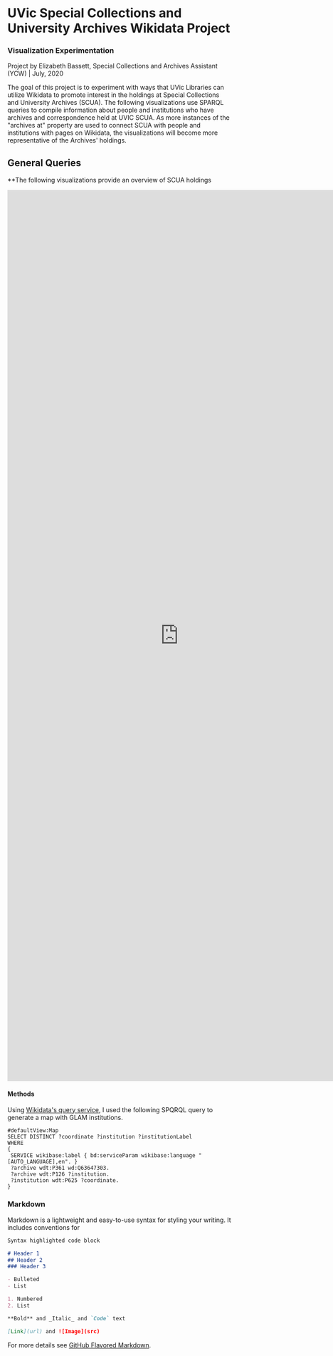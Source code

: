 # UVic Special Collections and University Archives Wikidata Project
### Visualization Experimentation

Project by Elizabeth Bassett, Special Collections and Archives Assistant (YCW) | July, 2020

The goal of this project is to experiment with ways that UVic Libraries can utilize Wikidata to promote interest in the holdings at Special Collections and University Archives (SCUA). The following visualizations use SPARQL queries to compile information about people and institutions who have archives and correspondence held at UVIC SCUA. As more instances of the "archives at" property are used to connect SCUA with people and institutions with pages on Wikidata, the visualizations will become more representative of the Archives' holdings.

## General Queries
**The following visualizations provide an overview of SCUA holdings

<iframe style="width: 80vw; height: 50vh; border: none;" src="https://query.wikidata.org/embed.html#%23defaultView%3AMap%0ASELECT%20%3FCreator%20%3FCreatorLabel%20%3FCorrespondenceAtLabel%20%3FDateofBirthLabel%20%3FCountryLabel%20%3FCoordinates%20%3FResidenceLabel%0AWHERE%0A%7B%0A%20%20%3FCreator%20wdt%3AP485%20wd%3AQ47518588.%0A%20%20%0A%20%20OPTIONAL%20%7B%3FCreator%20wdt%3AP569%20%3FDateofBirth.%20%7D%0A%20%20%0A%20%20OPTIONAL%20%7B%3FCreator%20wdt%3AP27%20%3FCountry.%20%7D%0A%20%20%0A%20%20OPTIONAL%20%7B%3FCreator%20wdt%3AP551%20%3FResidence.%0A%20%20%20%20%20%20%20%20%20%20%20%20%3FResidence%20wdt%3AP625%20%3FCoordinates.%7D%0A%20%20%0A%20%20OPTIONAL%20%7B%3FCreator%20wdt%3AP485%20wd%3AQ47518588%3B%0A%20%20%20%20%20%20%20%20%20%20%20p%3AP485%20%5B%20ps%3AP485%20%3FCorrespondenceAt%3B%20pq%3AP518%20wd%3AQ1277575%20%5D.%0A%20%20%7D%20%0A%20%20%20%20%20%20%0A%20%20SERVICE%20wikibase%3Alabel%20%7B%20bd%3AserviceParam%20wikibase%3Alanguage%20%22%5BAUTO_LANGUAGE%5D%22.%7D%0A%7D%0A%0AORDER%20BY%20%28%3FDateofBirth%29%0A" referrerpolicy="origin" sandbox="allow-scripts allow-same-origin allow-popups" ></iframe>

#### Methods
Using [Wikidata's query service](https://query.wikidata.org/), I used the following SPQRQL query to generate a map with GLAM institutions.
```
#defaultView:Map
SELECT DISTINCT ?coordinate ?institution ?institutionLabel
WHERE
{
 SERVICE wikibase:label { bd:serviceParam wikibase:language "[AUTO_LANGUAGE],en". }
 ?archive wdt:P361 wd:Q63647303.
 ?archive wdt:P126 ?institution.
 ?institution wdt:P625 ?coordinate.
}
```

### Markdown

Markdown is a lightweight and easy-to-use syntax for styling your writing. It includes conventions for

```markdown
Syntax highlighted code block

# Header 1
## Header 2
### Header 3

- Bulleted
- List

1. Numbered
2. List

**Bold** and _Italic_ and `Code` text

[Link](url) and ![Image](src)
```

For more details see [GitHub Flavored Markdown](https://guides.github.com/features/mastering-markdown/).


